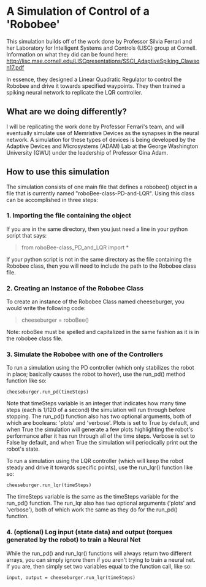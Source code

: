 # A Simulation of Control of a 'Robobee'

This simulation builds off of the work done by Professor Silvia Ferrari and her Laboratory for Intelligent Systems and Controls (LISC) group at Cornell. Information on what they did can be found here: http://lisc.mae.cornell.edu/LISCpresentations/SSCI_AdaptiveSpiking_Clawson17.pdf

In essence, they designed a Linear Quadratic Regulator to control the Robobee and drive it towards specified waypoints. They then trained a spiking neural network to replicate the LQR controller. 

## What are we doing differently?

I will be replicating the work done by Professor Ferrari's team, and will eventually simulate use of Memristive Devices as the synapses in the neural network. A simulation for these types of devices is being developed by the Adaptive Devices and Microsystems (ADAM) Lab at the George Washington University (GWU) under the leadership of Professor Gina Adam. 


## How to use this simulation

The simulation consists of one main file that defines a robobee() object in a file that is currently named "roboBee-class-PD-and-LQR". Using this class can be accomplished in three steps:

### 1. Importing the file containing the object

If you are in the same directory, then you just need a line in your python script that says:

> from roboBee-class_PD_and_LQR import *

If your python script is not in the same directory as the file containing the Robobee class, then you will need to include the path to the Robobee class file.

### 2. Creating an Instance of the Robobee Class

To create an instance of the Robobee Class named cheeseburger, you would write the following code:

> cheeseburger = roboBee()

Note: roboBee must be spelled and capitalized in the same fashion as it is in the robobee class file.

### 3. Simulate the Robobee with one of the Controllers

To run a simulation using the PD controller (which only stabilizes the robot in place; basically causes the robot to hover), use the run_pd() method function like so:

`cheeseburger.run_pd(timeSteps)`

Note that timeSteps variable is an integer that indicates how many time steps (each is 1/120 of a second) the simulation will run through before stopping. The run_pd() function also has two optional arguments, both of which are booleans: 'plots' and 'verbose'. Plots is set to True by default, and when True the simulation will generate a few plots highlighting the robot's performance after it has run through all of the time steps. Verbose is set to False by default, and when True the simulation will periodically print out the robot's state.

To run a simulation using the LQR controller (which will keep the robot steady and drive it towards specific points), use the run_lqr() function like so:

`cheeseburger.run_lqr(timeSteps)`

The timeSteps variable is the same as the timeSteps variable for the run_pd() function. The run_lqr also has two optional arguments ('plots' and 'verbose'), both of which work the same as they do for the run_pd() function.

### 4. (optional) Log input (state data) and output (torques generated by the robot) to train a Neural Net

While the run_pd() and run_lqr() functions will always return two different arrays, you can simply ignore them if you aren't trying to train a neural net. If you are, then simply set two variables equal to the function call, like so:

`input, output = cheeseburger.run_lqr(timeSteps)`
	



